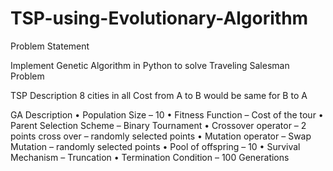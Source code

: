 # TSP-using-Evolutionary-Algorithm
Problem Statement 

Implement Genetic Algorithm in Python to solve Traveling Salesman Problem 

TSP Description 
8 cities in all 
Cost from A to B would be same for B to A 

GA Description 
• Population Size – 10 
• Fitness Function – Cost of the tour 
• Parent Selection Scheme – Binary Tournament 
• Crossover operator – 2 points cross over – randomly selected points 
• Mutation operator – Swap Mutation – randomly selected points 
• Pool of offspring – 10 
• Survival Mechanism – Truncation 
• Termination Condition – 100 Generations
